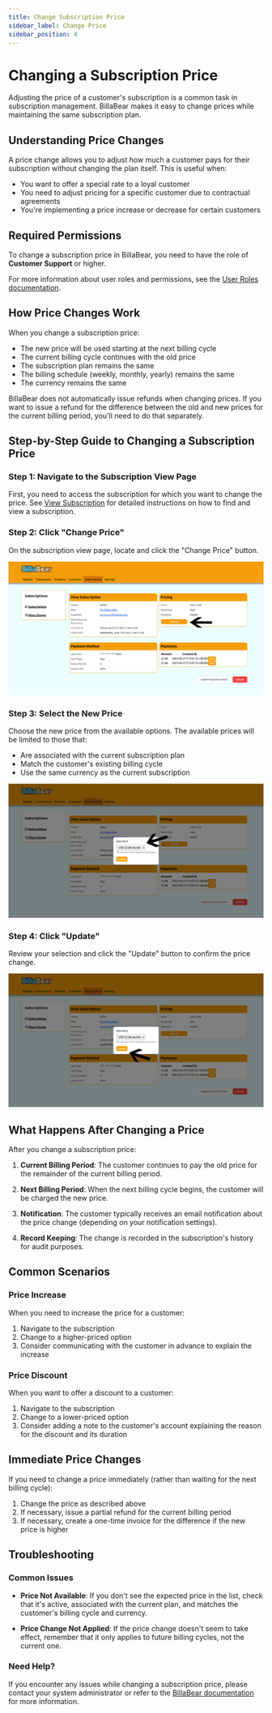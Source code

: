 ```yaml
---
title: Change Subscription Price
sidebar_label: Change Price
sidebar_position: 4
---
```


# Changing a Subscription Price

Adjusting the price of a customer's subscription is a common task in subscription management. BillaBear makes it easy to change prices while maintaining the same subscription plan.

## Understanding Price Changes

A price change allows you to adjust how much a customer pays for their subscription without changing the plan itself. This is useful when:

- You want to offer a special rate to a loyal customer
- You need to adjust pricing for a specific customer due to contractual agreements
- You're implementing a price increase or decrease for certain customers

## Required Permissions

To change a subscription price in BillaBear, you need to have the role of **Customer Support** or higher.

For more information about user roles and permissions, see the [User Roles documentation](../user_roles/).

## How Price Changes Work

When you change a subscription price:

- The new price will be used starting at the next billing cycle
- The current billing cycle continues with the old price
- The subscription plan remains the same
- The billing schedule (weekly, monthly, yearly) remains the same
- The currency remains the same

BillaBear does not automatically issue refunds when changing prices. If you want to issue a refund for the difference between the old and new prices for the current billing period, you'll need to do that separately.

## Step-by-Step Guide to Changing a Subscription Price

### Step 1: Navigate to the Subscription View Page

First, you need to access the subscription for which you want to change the price. See [View Subscription](./view_subscription.md) for detailed instructions on how to find and view a subscription.

### Step 2: Click "Change Price"

On the subscription view page, locate and click the "Change Price" button.

![Click the Change Price button on the subscription view page](./change_price_screenshots/1_click_change.png)

### Step 3: Select the New Price

Choose the new price from the available options. The available prices will be limited to those that:
- Are associated with the current subscription plan
- Match the customer's existing billing cycle
- Use the same currency as the current subscription

![Select the new price from the available options](./change_price_screenshots/2_select_price.png)

### Step 4: Click "Update"

Review your selection and click the "Update" button to confirm the price change.

![Click the Update button to confirm the price change](./change_price_screenshots/3_click_update.png)

## What Happens After Changing a Price

After you change a subscription price:

1. **Current Billing Period**: The customer continues to pay the old price for the remainder of the current billing period.

2. **Next Billing Period**: When the next billing cycle begins, the customer will be charged the new price.

3. **Notification**: The customer typically receives an email notification about the price change (depending on your notification settings).

4. **Record Keeping**: The change is recorded in the subscription's history for audit purposes.

## Common Scenarios

### Price Increase

When you need to increase the price for a customer:

1. Navigate to the subscription
2. Change to a higher-priced option
3. Consider communicating with the customer in advance to explain the increase

### Price Discount

When you want to offer a discount to a customer:

1. Navigate to the subscription
2. Change to a lower-priced option
3. Consider adding a note to the customer's account explaining the reason for the discount and its duration

## Immediate Price Changes

If you need to change a price immediately (rather than waiting for the next billing cycle):

1. Change the price as described above
2. If necessary, issue a partial refund for the current billing period
3. If necessary, create a one-time invoice for the difference if the new price is higher

## Troubleshooting

### Common Issues

- **Price Not Available**: If you don't see the expected price in the list, check that it's active, associated with the current plan, and matches the customer's billing cycle and currency.

- **Price Change Not Applied**: If the price change doesn't seem to take effect, remember that it only applies to future billing cycles, not the current one.

### Need Help?

If you encounter any issues while changing a subscription price, please contact your system administrator or refer to the [BillaBear documentation](../) for more information.